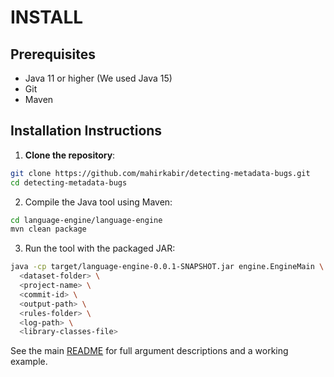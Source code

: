 # INSTALL

## Prerequisites

- Java 11 or higher (We used Java 15)
- Git
- Maven

## Installation Instructions

1. **Clone the repository**:
```bash
git clone https://github.com/mahirkabir/detecting-metadata-bugs.git
cd detecting-metadata-bugs
```

2. Compile the Java tool using Maven:
```bash
cd language-engine/language-engine
mvn clean package
```

3. Run the tool with the packaged JAR:
```bash
java -cp target/language-engine-0.0.1-SNAPSHOT.jar engine.EngineMain \
  <dataset-folder> \
  <project-name> \
  <commit-id> \
  <output-path> \
  <rules-folder> \
  <log-path> \
  <library-classes-file>
```

See the main [README](/README.md) for full argument descriptions and a working example.
